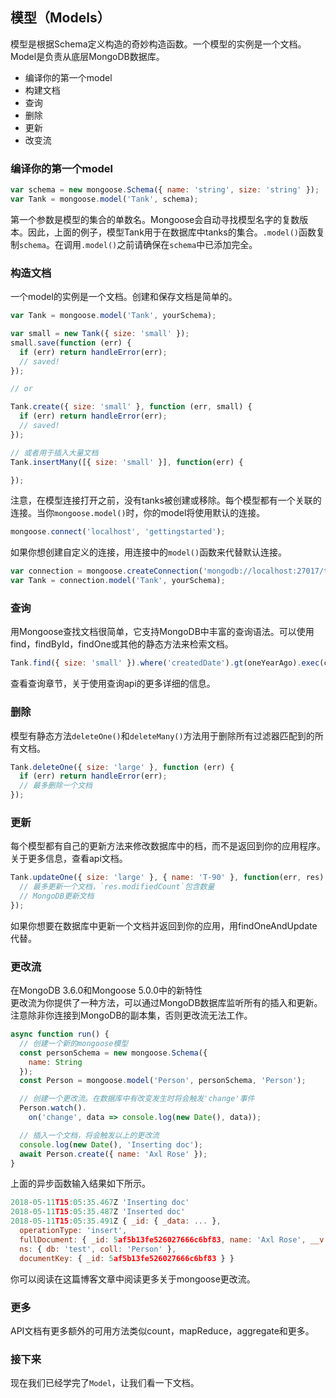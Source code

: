## 模型（Models）
模型是根据Schema定义构造的奇妙构造函数。一个模型的实例是一个文档。Model是负责从底层MongoDB数据库。
- 编译你的第一个model
- 构建文档
- 查询
- 删除
- 更新
- 改变流

### 编译你的第一个model

```js
var schema = new mongoose.Schema({ name: 'string', size: 'string' });
var Tank = mongoose.model('Tank', schema);
```

第一个参数是模型的集合的单数名。Mongoose会自动寻找模型名字的复数版本。因此，上面的例子，模型Tank用于在数据库中tanks的集合。`.model()`函数复制`schema`。在调用`.model()`之前请确保在`schema`中已添加完全。

### 构造文档
一个model的实例是一个文档。创建和保存文档是简单的。

```js
var Tank = mongoose.model('Tank', yourSchema);

var small = new Tank({ size: 'small' });
small.save(function (err) {
  if (err) return handleError(err);
  // saved!
});

// or

Tank.create({ size: 'small' }, function (err, small) {
  if (err) return handleError(err);
  // saved!
});

// 或者用于插入大量文档
Tank.insertMany([{ size: 'small' }], function(err) {

});
```

注意，在模型连接打开之前，没有tanks被创建或移除。每个模型都有一个关联的连接。当你`mongoose.model()`时，你的model将使用默认的连接。

```js
mongoose.connect('localhost', 'gettingstarted');
```

如果你想创建自定义的连接，用连接中的`model()`函数来代替默认连接。

```js
var connection = mongoose.createConnection('mongodb://localhost:27017/test');
var Tank = connection.model('Tank', yourSchema);
```

### 查询
用Mongoose查找文档很简单，它支持MongoDB中丰富的查询语法。可以使用find，findById，findOne或其他的静态方法来检索文档。

```js
Tank.find({ size: 'small' }).where('createdDate').gt(oneYearAgo).exec(callback);
```

查看查询章节，关于使用查询api的更多详细的信息。

### 删除
模型有静态方法`deleteOne()`和`deleteMany()`方法用于删除所有过滤器匹配到的所有文档。

```js
Tank.deleteOne({ size: 'large' }, function (err) {
  if (err) return handleError(err);
  // 最多删除一个文档
});
```

### 更新
每个模型都有自己的更新方法来修改数据库中的档，而不是返回到你的应用程序。关于更多信息，查看api文档。

```js
Tank.updateOne({ size: 'large' }, { name: 'T-90' }, function(err, res) {
  // 最多更新一个文档，`res.modifiedCount`包含数量
  // MongoDB更新文档
});
```

如果你想要在数据库中更新一个文档并返回到你的应用，用findOneAndUpdate代替。

### 更改流
在MongoDB 3.6.0和Mongoose 5.0.0中的新特性  
更改流为你提供了一种方法，可以通过MongoDB数据库监听所有的插入和更新。注意除非你连接到MongoDB的副本集，否则更改流无法工作。

```js
async function run() {
  // 创建一个新的mongoose模型
  const personSchema = new mongoose.Schema({
    name: String
  });
  const Person = mongoose.model('Person', personSchema, 'Person');

  // 创建一个更改流。在数据库中有改变发生时将会触发'change'事件
  Person.watch().
    on('change', data => console.log(new Date(), data));

  // 插入一个文档，将会触发以上的更改流
  console.log(new Date(), 'Inserting doc');
  await Person.create({ name: 'Axl Rose' });
}
```

上面的异步函数输入结果如下所示。

```js
2018-05-11T15:05:35.467Z 'Inserting doc'
2018-05-11T15:05:35.487Z 'Inserted doc'
2018-05-11T15:05:35.491Z { _id: { _data: ... },
  operationType: 'insert',
  fullDocument: { _id: 5af5b13fe526027666c6bf83, name: 'Axl Rose', __v: 0 },
  ns: { db: 'test', coll: 'Person' },
  documentKey: { _id: 5af5b13fe526027666c6bf83 } }
```

你可以阅读在这篇博客文章中阅读更多关于mongoose更改流。

### 更多
API文档有更多额外的可用方法类似count，mapReduce，aggregate和更多。

### 接下来
现在我们已经学完了`Model`，让我们看一下文档。